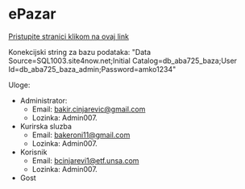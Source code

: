 # ePazar

[Pristupite stranici klikom na ovaj link](http://tempomat2-001-site1.ntempurl.com/)

Konekcijski string za bazu podataka: "Data Source=SQL1003.site4now.net;Initial Catalog=db_aba725_baza;User Id=db_aba725_baza_admin;Password=amko1234"

Uloge:
- Administrator: 
  - Email: bakir.cinjarevic@gmail.com
  - Lozinka: Admin007.
- Kurirska sluzba
  - Email: bakeroni11@gmail.com
  - Lozinka: Admin007.
- Korisnik
  - Email: bcinjarevi1@etf.unsa.com
  - Lozinka: Admin007.
- Gost
